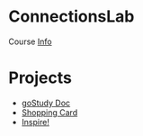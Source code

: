 # ConnectionsLab
Course [Info](https://github.com/MathuraMG/ConnectionsLabSpring22)

# Projects

* [goStudy Doc](https://eric-asare.github.io/ConnectionsLab/week1/goStudyWebPageDocumentation/webpage-final/goStudyWebPage/index.html)
* [Shopping Card](https://eric-asare.github.io/ConnectionsLab/week2/shoppingCard-Final/index.html)
* [Inspire!]()
